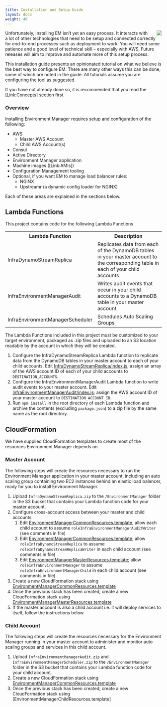 ```yaml
---
title: Installation and Setup Guide
layout: docs
weight: 40
---
```


<img src="/environment-manager/assets/images/not-simple.png" style="float:right; padding-left: 2em" />

Unfortunately, installing EM isn’t yet an easy process. It interacts with a lot of other technologies that need to be setup and connected correctly for end-to-end processes such as deployment to work. You will need some patience and a good level of technical skill – especially with AWS. Future releases will aim to improve and automate more of this setup process.

This installation guide presents an opinionated tutorial on what we believe is the best way to configure EM. There are many other ways this can be done, some of which are noted in the guide. All tutorials assume you are configuring the tool as suggested.

If you have not already done so, it is recommended that you read the [Link:Concepts] section first.

### Overview

Installing Environment Manager requires setup and configuration of the following:

-	AWS
    - Master AWS Account
    - Child AWS Account(s)
-	Consul
-	Active Directory
-	Environment Manager application
-	Machine images ([Link:AMIs])
-	Configuration Management tooling
-	Optional, if you want EM to manage load balancer rules:
    - NGINX
    - Upstreamr (a dynamic config loader for NGINX)

Each of these areas are explained in the sections below.

## Lambda Functions

This project contains code for the following Lambda Functions

<table>
    <tr><th>Lambda Function</th><th>Description</th></tr>
    <tr><td>InfraDynamoStreamReplica</td><td>Replicates data from each of the DynamoDB tables in your master account to the corresponding table in each of your child accounts</td></tr>
    <tr><td>InfraEnvironmentManagerAudit</td><td>Writes audit events that occur in your child accounts to a DynamoDB table in your master account</td></tr>
    <tr><td>InfraEnvironmentManagerScheduler</td><td>Schedules Auto Scaling Groups</td></tr>
</table>

The Lambda Functions included in this project must be customized to your target environment, packaged as .zip files and uploaded to an S3 location readable by the account in which they will be created. 

1. Configure the InfraDynamoStreamReplica Lambda function to replicate data from the DynamoDB tables in your master account to each of your child accounts. Edit [InfraDynamoStreamReplica/index.js][InfraDynamoStreamReplica/index.js]; assign an array of the AWS account ID of each of your child accounts to `DESTINATION_ACCOUNTS`.
1. Configure the InfraEnvironmentManagerAudit Lambda function to write audit events to your master account. Edit [InfraEnvironmentManagerAudit/index.js][InfraEnvironmentManagerAudit/index.js]; assign the AWS account ID of your master account to `DESTINATION_ACCOUNT_ID`.
1. Run `npm install` in the root directory of each Lambda function and archive the contents (excluding `package.json`) to a zip file by the same name as the root directory.

## CloudFormation

We have supplied CloudFormation templates to create most of the resources Environment Manager depends on.

### Master Account

The following steps will create the resources necessary to run the Environment Manager application in your master account, including an auto scaling group containing two EC2 instances behind an elastic load balancer, ready for you to install Environment Manager.

1. Upload `InfraDynamoStreamReplica.zip` to the `/EnvironmentManager` folder in the S3 bucket that contains your Lambda function code for your master account.
1. Configure cross-account access between your master and child accounts
    1. Edit [EnvironmentManagerCommonResources.template][EnvironmentManagerCommonResources.template]; allow each child account to assume `roleInfraEnvironmentManagerAuditWriter` (see comments in file)
    1. Edit [EnvironmentManagerCommonResources.template][EnvironmentManagerCommonResources.template]; allow `roleInfraDynamoStreamReplica` to assume `roleInfraDynamoStreamReplicaWriter` in each child account (see comments in file)
    1. Edit [EnvironmentManagerMasterResources.template][EnvironmentManagerMasterResources.template]; allow `roleInfraEnvironmentManager` to assume `roleInfraEnvironmentManagerChild` in each child account (see comments in file)
1. Create a new CloudFormation stack using [EnvironmentManagerCommonResources.template]
1. Once the previous stack has been created, create a new CloudFormation stack using [EnvironmentManagerMasterResources.template]
1. If the master account is also a child account i.e. it will deploy services to itself, follow the instructions below.

### Child Account

The following steps will create the resources necessary for the Environment Manager running in your master account to administer and monitor auto scaling groups and services in this child account.

1. Upload `InfraEnvironmentManagerAudit.zip` and `InfraEnvironmentManagerScheduler.zip` to the `/EnvironmentManager` folder in the S3 bucket that contains your Lambda function code for your child account.
1. Create a new CloudFormation stack using [EnvironmentManagerCommonResources.template]
1. Once the previous stack has been created, create a new CloudFormation stack using  [EnvironmentManagerChildResources.template]

[child]: https://github.com/trainline/environment-manager/blob/master/setup/cloudformation/EnvironmentManagerChildResources.template
[common]: https://github.com/trainline/environment-manager/blob/master/setup/cloudformation/EnvironmentManagerChildResources.template
[master]: https://github.com/trainline/environment-manager/blob/master/setup/cloudformation/EnvironmentManagerChildResources.template
[InfraDynamoStreamReplica/index.js]: https://github.com/trainline/environment-manager/blob/master/lambda/InfraDynamoStreamReplica/index.js
[InfraEnvironmentManagerAudit/index.js]: https://github.com/trainline/environment-manager/blob/master/lambda/InfraEnvironmentManagerAudit/index.js
[EnvironmentManagerCommonResources.template]: https://github.com/trainline/environment-manager/blob/master/setup/cloudformation/EnvironmentManagerCommonResources.template
[EnvironmentManagerMasterResources.template]: https://github.com/trainline/environment-manager/blob/master/setup/cloudformation/EnvironmentManagerMasterResources.template